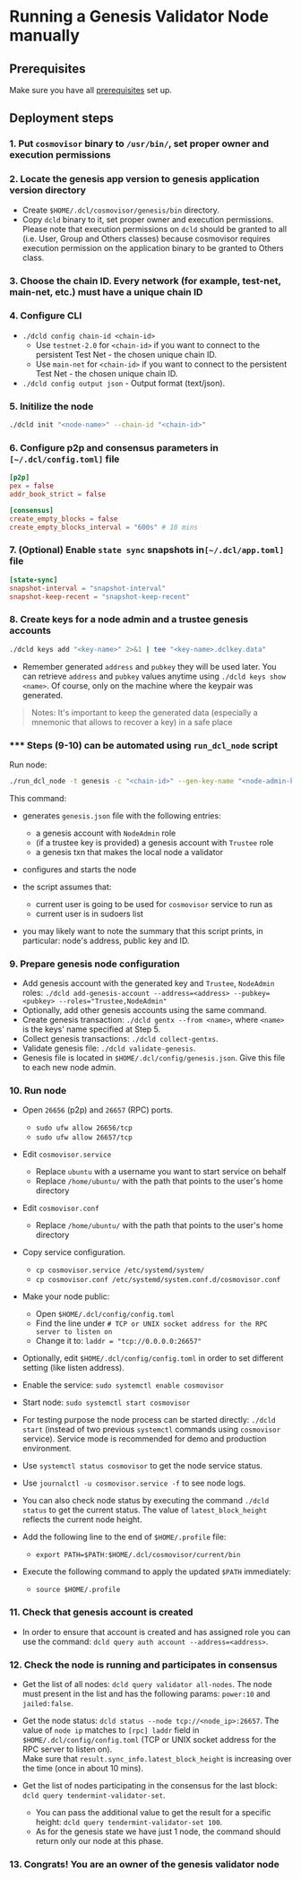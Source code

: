 # Running a Genesis Validator Node manually

## Prerequisites

Make sure you have all [prerequisites](./prerequisites.md) set up.

## Deployment steps

### 1. Put `cosmovisor` binary to `/usr/bin/`, set proper owner and execution permissions

### 2. Locate the genesis app version to genesis application version directory

- Create `$HOME/.dcl/cosmovisor/genesis/bin` directory.
- Copy `dcld` binary to it, set proper owner and execution permissions.
    Please note that execution permissions on `dcld` should be granted to all (i.e. User, Group and Others classes)
    because cosmovisor requires execution permission on the application binary to be granted to Others class.

### 3. Choose the chain ID. Every network (for example, test-net, main-net, etc.) must have a unique chain ID

### 4. Configure CLI

- `./dcld config chain-id <chain-id>`
  - Use `testnet-2.0` for `<chain-id>` if you want to connect to the persistent Test Net - the chosen unique chain ID.
  - Use `main-net` for `<chain-id>` if you want to connect to the persistent Test Net - the chosen unique chain ID.
- `./dcld config output json` - Output format (text/json).

### 5. Initilize the node

```bash
./dcld init "<node-name>" --chain-id "<chain-id>"
```

### 6. Configure p2p and consensus parameters in `[~/.dcl/config.toml]` file

  ```toml
  [p2p]
  pex = false
  addr_book_strict = false

  [consensus]
  create_empty_blocks = false
  create_empty_blocks_interval = "600s" # 10 mins
  ```

### 7. (Optional) Enable `state sync` snapshots in`[~/.dcl/app.toml]` file

  ```toml
  [state-sync]
  snapshot-interval = "snapshot-interval"
  snapshot-keep-recent = "snapshot-keep-recent"
  ```

### 8. Create keys for a node admin and a trustee genesis accounts

```bash
./dcld keys add "<key-name>" 2>&1 | tee "<key-name>.dclkey.data"
```

- Remember generated `address` and `pubkey` they will be used later.
You can retrieve `address` and `pubkey` values anytime using `./dcld keys show <name>`.
Of course, only on the machine where the keypair was generated.

> Notes: It's important to keep the generated data (especially a mnemonic that allows to recover a key) in a safe place

### *** Steps (9-10) can be automated using `run_dcl_node` script

Run node:

```bash
./run_dcl_node -t genesis -c "<chain-id>" --gen-key-name "<node-admin-key>" [--gen-key-name-trustee "<trustee-key>"] "<node-name>"
```

This command:

- generates `genesis.json` file with the following entries:
  - a genesis account with `NodeAdmin` role
  - (if a trustee key is provided) a genesis account with `Trustee` role
  - a genesis txn that makes the local node a validator
- configures and starts the node

- the script assumes that:
  - current user is going to be used for `cosmovisor` service to run as
  - current user is in sudoers list
- you may likely want to note the summary that this script prints, in particular: node's address, public key and ID.

### 9. Prepare genesis node configuration

- Add genesis account with the generated key and `Trustee`, `NodeAdmin` roles:
`./dcld add-genesis-account --address=<address> --pubkey=<pubkey> --roles="Trustee,NodeAdmin"`
- Optionally, add other genesis accounts using the same command.
- Create genesis transaction: `./dcld gentx --from <name>`, where `<name>` is the keys' name specified at Step 5.
- Collect genesis transactions: `./dcld collect-gentxs`.
- Validate genesis file: `./dcld validate-genesis`.
- Genesis file is located in `$HOME/.dcl/config/genesis.json`. Give this file to each new node admin.

### 10. Run node

- Open `26656` (p2p) and `26657` (RPC) ports.
  - `sudo ufw allow 26656/tcp`
  - `sudo ufw allow 26657/tcp`
- Edit `cosmovisor.service`
  - Replace `ubuntu` with a username you want to start service on behalf
  - Replace `/home/ubuntu/` with the path that points to the user's home directory
- Edit `cosmovisor.conf`
  - Replace `/home/ubuntu/` with the path that points to the user's home directory
- Copy service configuration.
  - `cp cosmovisor.service /etc/systemd/system/`
  - `cp cosmovisor.conf /etc/systemd/system.conf.d/cosmovisor.conf`
- Make your node public:
  - Open `$HOME/.dcl/config/config.toml`
  - Find the line under `# TCP or UNIX socket address for the RPC server to listen on`
  - Change it to: `laddr = "tcp://0.0.0.0:26657"`
- Optionally, edit `$HOME/.dcl/config/config.toml` in order to set different setting (like listen address).
- Enable the service: `sudo systemctl enable cosmovisor`
- Start node: `sudo systemctl start cosmovisor`
- For testing purpose the node process can be started directly: `./dcld start` (instead of two previous `systemctl` commands using `cosmovisor` service).
Service mode is recommended for demo and production environment.

- Use `systemctl status cosmovisor` to get the node service status.
- Use `journalctl -u cosmovisor.service -f` to see node logs.
- You can also check node status by executing the command `./dcld status` to get the current status.
    The value of `latest_block_height` reflects the current node height.

- Add the following line to the end of `$HOME/.profile` file:
  - `export PATH=$PATH:$HOME/.dcl/cosmovisor/current/bin`
- Execute the following command to apply the updated `$PATH` immediately:
  - `source $HOME/.profile`

### 11. Check that genesis account is created

- In order to ensure that account is created and has assigned role you can use the command:
`dcld query auth account --address=<address>`.

### 12. Check the node is running and participates in consensus

- Get the list of all nodes: `dcld query validator all-nodes`.
The node must present in the list and has the following params: `power:10` and `jailed:false`.

- Get the node status: `dcld status --node tcp://<node_ip>:26657`.
The value of `node ip` matches to `[rpc] laddr` field in `$HOME/.dcl/config/config.toml`
(TCP or UNIX socket address for the RPC server to listen on).  
Make sure that `result.sync_info.latest_block_height` is increasing over the time (once in about 10 mins).

- Get the list of nodes participating in the consensus for the last block: `dcld query tendermint-validator-set`.
  - You can pass the additional value to get the result for a specific height: `dcld query tendermint-validator-set 100`.
  - As for the genesis state we have just 1 node, the command should return only our node at this phase.

### 13. Congrats! You are an owner of the genesis validator node
